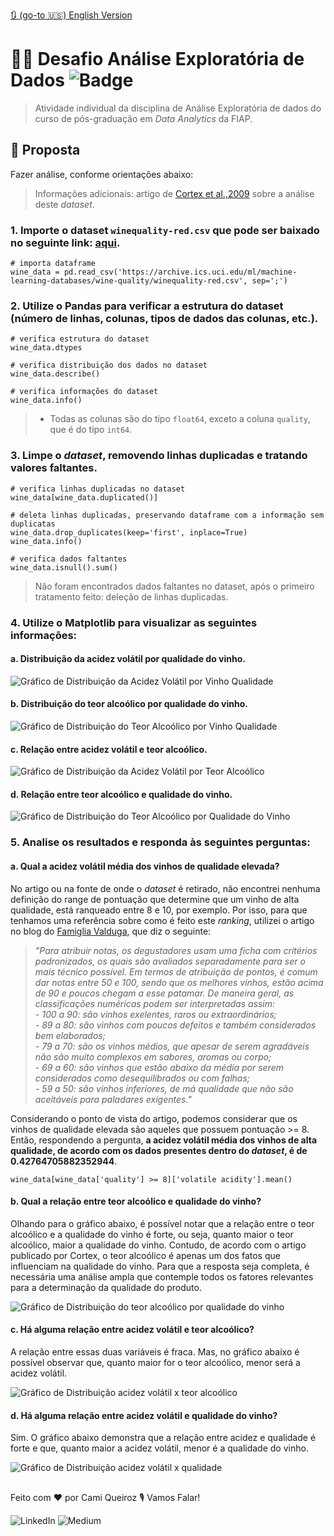 
[🔃 (go-to 🇺🇸) English Version](https://github.com/camimq/fiap_wine/blob/main/README.md)

# 👩‍💻 Desafio Análise Exploratória de Dados ![Badge](https://img.shields.io/static/v1?label=license&message=MIT&color=0677B9)

> Atividade individual da disciplina de Análise Exploratória de dados do curso de pós-graduação em _Data Analytics_ da FIAP.

## 🎯 Proposta

Fazer análise, conforme orientações abaixo:

> Informações adicionais: artigo de [Cortex et al.,2009](http://www3.dsi.uminho.pt/pcortez/wine5.pdf) sobre a análise deste _dataset_.

### 1. Importe o dataset `winequality-red.csv` que pode ser baixado no seguinte link: [aqui](https://archive.ics.uci.edu/ml/machine-learning-databases/wine-quality/winequality-red.csv).

```
# importa dataframe
wine_data = pd.read_csv('https://archive.ics.uci.edu/ml/machine-learning-databases/wine-quality/winequality-red.csv', sep=';')
```

### 2. Utilize o Pandas para verificar a estrutura do dataset (número de linhas, colunas, tipos de dados das colunas, etc.).

```
# verifica estrutura do dataset
wine_data.dtypes

# verifica distribuição dos dados no dataset
wine_data.describe()

# verifica informações do dataset
wine_data.info()
```

> - Todas as colunas são do tipo `float64`, exceto a coluna `quality`, que é do tipo `int64`.

### 3. Limpe o _dataset_, removendo linhas duplicadas e tratando valores faltantes.

```
# verifica linhas duplicadas no dataset
wine_data[wine_data.duplicated()]

# deleta linhas duplicadas, preservando dataframe com a informação sem duplicatas
wine_data.drop_duplicates(keep='first', inplace=True)
wine_data.info()

# verifica dados faltantes
wine_data.isnull().sum()
```
> Não foram encontrados dados faltantes no dataset, após o primeiro tratamento feito: deleção de linhas duplicadas.

### 4. Utilize o Matplotlib para visualizar as seguintes informações: </br>

#### a. Distribuição da acidez volátil por qualidade do vinho.</br>
![Gráfico de Distribuição da Acidez Volátil por Vinho Qualidade ](plots/dist_acidez_qualidade.png)

#### b. Distribuição do teor alcoólico por qualidade do vinho.</br>

![Gráfico de Distribuição do Teor Alcoólico por Vinho Qualidade](plots/dist_teor_qualidade.png)

#### c. Relação entre acidez volátil e teor alcoólico.</br>
![Gráfico de Distribuição da Acidez Volátil por Teor Alcoólico](plots/rel_acidez_x_teor.png)

#### d. Relação entre teor alcoólico e qualidade do vinho.</br>
![Gráfico de Distribuição do Teor Alcoólico por Qualidade do Vinho](plots/rel_teor_x_qualidade.png)

### 5. Analise os resultados e responda às seguintes perguntas:</br>
#### a. Qual a acidez volátil média dos vinhos de qualidade elevada?</br>
  
No artigo ou na fonte de onde o _dataset_ é retirado, não encontrei nenhuma definição do range de pontuação que determine que um vinho de alta qualidade, está ranqueado entre 8 e 10, por exemplo. Por isso, para que tenhamos uma referência sobre como é feito este _ranking_, utilizei o artigo no blog do [Famiglia Valduga](https://blog.famigliavalduga.com.br/o-que-e-e-como-funciona-o-sistema-de-pontuacao-de-vinhos/), que diz o seguinte:

>_"Para atribuir notas, os degustadores usam uma ficha com critérios padronizados, os quais são avaliados separadamente para ser o mais técnico possível. Em termos de atribuição de pontos, é comum dar notas entre 50 e 100, sendo que os melhores vinhos, estão acima de 90 e poucos chegam a esse patamar._
>_De maneira geral, as classificações numéricas podem ser interpretadas assim:_</br>
>_- 100 a 90: são vinhos exelentes, raros ou extraordinários;_</br>
>_- 89 a 80: são vinhos com poucos defeitos e também considerados bem elaborados;_</br>
>_- 79 a 70: são os vinhos médios, que apesar de serem agradáveis não são muito complexos em sabores, aromas ou corpo;_</br>
>_- 69 a 60: são vinhos que estão abaixo da média por serem considerados como desequilibrados ou com falhas;_</br>
>_- 59 a 50: são vinhos inferiores, de má qualidade que não são aceitáveis para paladares exigentes."_
  
  Considerando o ponto de vista do artigo, podemos considerar que os vinhos de qualidade elevada são aqueles que possuem pontuação >= 8. Então, respondendo a pergunta, **a acidez volátil média dos vinhos de alta qualidade, de acordo com os dados presentes dentro do _dataset_, é de 0.42764705882352944**.

  ```
  wine_data[wine_data['quality'] >= 8]['volatile acidity'].mean()
  ```

#### b. Qual a relação entre teor alcoólico e qualidade do vinho?</br>
  
Olhando para o gráfico abaixo, é possível notar que a relação entre o teor alcoólico e a qualidade do vinho é forte, ou seja, quanto maior o teor alcoólico, maior a qualidade do vinho. Contudo, de acordo com o artigo publicado por Cortex, o teor alcoólico é apenas um dos fatos que influenciam na qualidade do vinho. Para que a resposta seja completa, é necessária uma análise ampla que contemple todos os fatores relevantes para a determinação da qualidade do produto.

![Gráfico de Distribuição do teor alcoólico por qualidade do vinho](plots/rel_teor_x_qualidade.png)

#### c. Há alguma relação entre acidez volátil e teor alcoólico?</br>

A relação entre essas duas variáveis é fraca. Mas, no gráfico abaixo é possível observar que, quanto maior for o teor alcoólico, menor será a acidez volátil.

![Gráfico de Distribuição acidez volátil x teor alcoólico](plots/rel_acidez_x_teor.png)


#### d. Há alguma relação entre acidez volátil e qualidade do vinho?</br>

Sim. O gráfico abaixo demonstra que a relação entre acidez e qualidade é forte e que, quanto maior a acidez volátil, menor é a qualidade do vinho.

![Gráfico de Distribuição acidez volátil x qualidade](plots/rel_acidez_x_qualidade.png)

##

Feito com ❤️ por Cami Queiroz 🎙 Vamos Falar!

![LinkedIn](https://img.shields.io/badge/linkedin-%230077B5.svg?style=for-the-badge&logo=linkedin&logoColor=white&link=https://www.linkedin.com/in/camilaqueiroz)  ![Medium](https://img.shields.io/badge/Medium-12100E?style=for-the-badge&logo=medium&logoColor=white&https://medium.com/@camimq/)